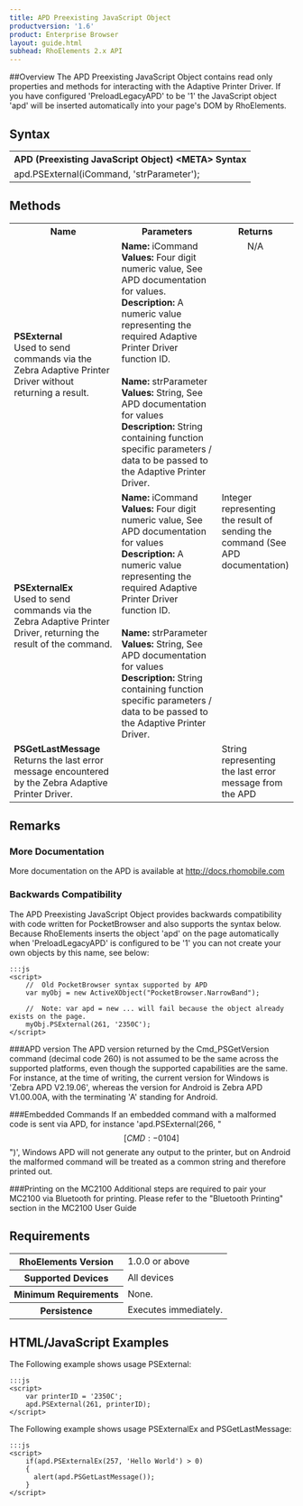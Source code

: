 ```yaml
---
title: APD Preexisting JavaScript Object
productversion: '1.6'
product: Enterprise Browser
layout: guide.html
subhead: RhoElements 2.x API
---
```


##Overview
The APD Preexisting JavaScript Object contains read only properties and methods for interacting with the Adaptive Printer Driver. If you have configured 'PreloadLegacyAPD' to be '1' the JavaScript object 'apd' will be inserted automatically into your page's DOM by RhoElements.

## Syntax

<table class="re-table">
	<tr>
		<th class="tableHeading">APD (Preexisting JavaScript Object) &lt;META&gt; Syntax</th>
	</tr>
	<tr>
		<td class="clsSyntaxCells clsOddRow">apd.PSExternal(iCommand, 'strParameter');</td>
	</tr>
</table>

## Methods

<table class="re-table"><col width="40%"/><col width="40%"/><col width="20%"/>
	<tr>
		<th class="tableHeading">Name</th>
		<th class="tableHeading">Parameters</th>
		<th class="tableHeading">Returns</th>
	</tr>
	<tr>
		<td style="text-align:left;" class="clsSyntaxCells clsOddRow">
			<b>PSExternal</b><br/>
			Used to send commands via the Zebra Adaptive Printer Driver without returning a result.
		</td>
		<td style="text-align:left;" class="clsSyntaxCells clsOddRow">
			<b>Name:</b> iCommand<br/>
			<b>Values:</b> Four digit numeric value, See APD documentation for values.<br/>
			<b>Description:</b> A numeric value representing the required Adaptive Printer Driver function ID.<br/>
			<br/>
			<b>Name:</b> strParameter<br/>
			<b>Values:</b> String, See APD documentation for values<br/>
			<b>Description:</b> String containing function specific parameters / data to be passed to the Adaptive Printer Driver.
		</td>
		<td style="text-align:center;" valign="top" class="clsSyntaxCells clsOddRow">N/A</td>
	</tr>
	<tr>
		<td class="clsSyntaxCells clsEvenRow" style="text-align:left;">
			<b>PSExternalEx</b><br/>
			Used to send commands via the Zebra Adaptive Printer Driver, returning the result of the command.
		</td>
		<td class="clsSyntaxCells clsEvenRow" style="text-align:left;">
			<b>Name:</b> iCommand<br/>
			<b>Values:</b> Four digit numeric value, See APD documentation for values<br/>
			<b>Description:</b> A numeric value representing the required Adaptive Printer Driver function ID.<br/>
			<br/>
			<b>Name:</b> strParameter<br/>
			<b>Values:</b> String, See APD documentation for values<br/>
			<b>Description:</b> String containing function specific parameters / data to be passed to the Adaptive Printer Driver.
		</td>
		<td class="clsSyntaxCells clsEvenRow" style="text-align:left;" valign="top">Integer representing the result of sending the command (See APD documentation)</td>
	</tr>
	<tr>
		<td style="text-align:left;" class="clsSyntaxCells clsOddRow">
			<b>PSGetLastMessage</b><br/>
			Returns the last error message encountered by the Zebra Adaptive Printer Driver.
		</td>
		<td style="text-align:left;" class="clsSyntaxCells clsOddRow"/>
		<td style="text-align:left;" valign="top" class="clsSyntaxCells clsOddRow">String representing the last error message from the APD</td>
	</tr>
</table>

## Remarks
### More Documentation
More documentation on the APD is available at http://docs.rhomobile.com

### Backwards Compatibility
The APD Preexisting JavaScript Object provides backwards compatibility with code written for PocketBrowser and also supports the syntax below. Because RhoElements inserts the object 'apd' on the page automatically when 'PreloadLegacyAPD' is configured to be '1' you can not create your own objects by this name, see below:

	:::js
	<script>
		//  Old PocketBrowser syntax supported by APD
		var myObj = new ActiveXObject("PocketBrowser.NarrowBand");

		//  Note: var apd = new ... will fail because the object already exists on the page.
		myObj.PSExternal(261, '2350C');
	</script>

###APD version
The APD version returned by the Cmd_PSGetVersion command (decimal code 260) is not assumed to be the same across the supported platforms, even though the supported capabilities are the same. For instance, at the time of writing, the current version for Windows is 'Zebra APD V2.19.06', whereas the version for Android is Zebra APD V1.00.00A, with the terminating 'A' standing for Android.

###Embedded Commands
If an embedded command with a malformed code is sent via APD, for instance 'apd.PSExternal(266, "$$[CMD:-0104]$$")', Windows APD will not generate any output to the printer, but on Android the malformed command will be treated as a common string and therefore printed out.

###Printing on the MC2100
Additional steps are required to pair your MC2100 via Bluetooth for printing. Please refer to the "Bluetooth Printing" section in the MC2100 User Guide

## Requirements

<table class="re-table">
	<tr>
		<th class="tableHeading">RhoElements Version</th>
		<td class="clsSyntaxCell clsEvenRow">1.0.0 or above</td>
	</tr>
	<tr>
		<th class="tableHeading">Supported Devices</th>
		<td class="clsSyntaxCell clsOddRow">All devices</td>
	</tr>
	<tr>
		<th class="tableHeading">Minimum Requirements</th>
		<td class="clsSyntaxCell clsEvenRow">None.</td>
	</tr>
	<tr>
		<th class="tableHeading">Persistence</th>
		<td class="clsSyntaxCell clsOddRow">Executes immediately.</td>
	</tr>
</table>

## HTML/JavaScript Examples
The Following example shows usage PSExternal:

	:::js
	<script>
		var printerID = '2350C';
		apd.PSExternal(261, printerID);
	</script>

The Following example shows usage PSExternalEx and PSGetLastMessage:

	:::js
	<script>
		if(apd.PSExternalEx(257, 'Hello World') > 0)
		{
		  alert(apd.PSGetLastMessage());
		}
	</script>





